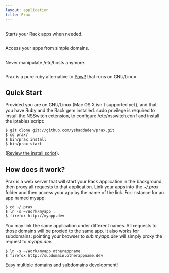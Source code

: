 ```yaml
---
layout: application
title: Prax
---
```


<div class="row" id="facts">
  <div class="small-4 columns">
    <p>Starts your Rack apps when needed.</p>
  </div>

  <div class="small-4 columns">
    <p>Access your apps from simple domains.</p>
  </div>

  <div class="small-4 columns">
    <p>Never manipulate /etc/hosts anymore.</p>
  </div>
</div>

Prax is a pure ruby alternative to [Pow!!](http://pow.cx/) that runs on
GNU/Linux.

## Quick Start

Provided you are on GNU/Linux (Mac OS X isn't supported yet), and that you have
Ruby and the Rack gem installed. sudo privilege is required to install the
NSSwitch extension, to configure /etc/nsswitch.conf and install the iptables
script:

    $ git clone git://github.com/ysbaddaden/prax.git
    $ cd prax/
    $ bin/prax install
    $ bin/prax start

([Review the install script](https://github.com/ysbaddaden/prax/blob/master/libexec/prax-install)).

<!--Prax supports Ruby 1.9+ and JRuby 1.7+ and Rubinius 2.0 (both in 1.9 mode).
Ruby 1.8.7 support shall disappear soon.-->

## How does it work?

Prax is a web server that will start your Rack application in the background,
then proxy all requests to that application. Link your apps into the *~/.prax*
folder and then access your app by the name of the link. For instance for an
app named myapp:

    $ cd ~/.prax
    $ ln -s ~/Work/myapp .
    $ firefox http://myapp.dev

You may link the same application under different names. All requests to those
domains will be proxied to the same app. It also works for subdomains: pointing
your browser to *sub.myapp.dev* will simply proxy the request to *myapp.dev*.

    $ ln -s ~/Work/myapp otherappname
    $ firefox http://subdomain.otherappname.dev

Easy multiple domains and subdomains development!

<!--
## Why a pure-ruby alternative?

My GNU/Linux fork of [Pow](http://pow.cx/) just broke on me badly, and I
couldn't read, less write the coffeescript it's written in. I thus decided to
try writing an alternative in Ruby. Good for me, because I now have a viable
alternative, and learned a lot about TCP and UNIX sockets, the HTTP protocol,
Rack and Ruby Threads.

Also, Prax only requires Ruby and the Rack gem, both you should have already
installed if you are a Ruby Web developer.

### Rubies

Prax has been developed with MRI Ruby 1.9.3, but should be compatible with most
ruby engines. It has been tested on:

  - Ruby 1.8.7
  - Ruby 1.9.3
  - Rubinius 2.0.0 (HEAD)
  - JRuby 1.7.0 (1.9 mode)

Please note that Ruby 1.8.7 and Rubinius in 1.8 mode also require the `sfl`
(spawn for legacy) gem, because Ruby 1.8 doesn't support `Process.spawn` which
was introduced in Ruby 1.9.

Jruby in 1.8 mode isn't supported, because `sfl` requires `fork` which isn't
available on all platforms (not even GNU/Linux). Also, Jruby 1.6.8 just doesn't
work with Prax, neither in 1.8 nor 1.9 modes.

## Installing on GNU/Linux

First clone the repository, install the port forwarding script and NSSwitch
extension.

    $ git clone git://github.com/ysbaddaden/prax.git

    $ cd prax/
    $ ./bin/prax install

And you're done! You only need to link your apps using:

    $ ./bin/prax link ~/Work/myapp

Or install manually:

    $ sudo cp install/initd /etc/init.d/prax
    $ sudo chmod +x /etc/init.d/prax
    $ sudo update-rc.d prax defaults
    $ sudo /etc/init.d/prax start

    $ cd prax/ext/
    $ make
    $ sudo make install

Edit `/etc/nsswitch.conf` and add `prax` to the `hosts` line, then
restart your browser, otherwise it won't use the newly configured prax
resolver.

Create the `~/.prax` directory and link your apps to it. You may
link the same folder multiple times as different names to serve it from
different domains.

    $ mkdir ~/.prax
    $ ln -sf ~/Work/myapp ~/.prax/

Eventually start `bin/prax` to run Prax, point your browser to
`http://myapp.dev/` and wait for your Rack app to spawn.

#### Slowness

If you experience some regular slowness, where Prax seems to hang for periods
of 5 seconds, this is because of the DNS resolution: NSSwitch tries a real DNS
resolution before checking the prax extension. This usually creates an overhead
of less than half a second, but sometimes takes 5 seconds on my Ubuntu 12.04.

You may try to move the `prax` NSSwitch extension before the `dns` one, so it
looks like this:

    hosts: files mdns4_minimal [NOTFOUND=return] prax dns mdns4

This will dramatically speed up the DNS resolution of `*.dev` domains, and it
should never hang anymore. BUT please be aware that it may cause problems in
regular DNS resolutions!

### Mac OS X

Mac OS X isn't supported yet. Feel free to contribute!

## Features

This is a work in progress, and Prax is missing some features to be on par
with Pow. Mostly on the configuration side of your development machine. Yet
it's already capable to start the HTTP server, spawn your apps, proxy
requests, and more.

- HTTP Server
- HTTP Proxy
- Rack Handler (Racker)
- Rack Application spawn / restart / always restart
- SSL support (if certs and keys are generated)
- [xip.io](http://xip.io/) support
- GNU/Linux:
  - NSSwitch DNS resolver (resolves `*.dev` domains to 127.0.0.1)
  - firewall rule (redirects root ports 80/443 to user ports 20559/20558)
  - install script

### TODO

- Mac OS X:
  - firewall rule
  - DNS resolver
  - install script

## Credits

- Julien Portalier <julien@portalier.com>
- Sam Stephenson, Nick Quaranto, 37signals for the sub command
- pyromaniac for the initial NSSwitch extension
-->

